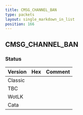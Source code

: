 ```yaml
---
title: CMSG_CHANNEL_BAN
type: packets
layout: single_markdown_in_list
position: 166
---
```


## CMSG_CHANNEL_BAN

### Status

Version | Hex | Comment
---------- | ---------- | ---------- 
Classic |  |  
TBC |  |  
WotLK |  |  
Cata |  |  
